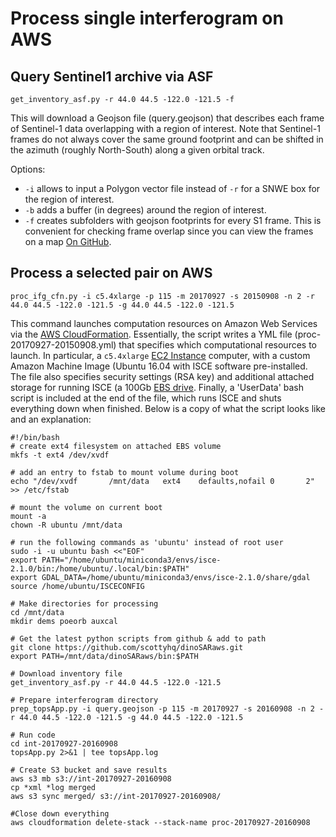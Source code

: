# Process single interferogram on AWS

## Query Sentinel1 archive via ASF

```
get_inventory_asf.py -r 44.0 44.5 -122.0 -121.5 -f
```

This will download a Geojson file (query.geojson) that describes each frame of Sentinel-1 data overlapping with a region of interest. Note that Sentinel-1 frames do not always cover the same ground footprint and can be shifted in the azimuth (roughly North-South) along a given orbital track.

Options:
* `-i` allows to input a Polygon vector file instead of `-r` for a SNWE box for the region of interest.
* `-b` adds a buffer (in degrees) around the region of interest.
* `-f` creates subfolders with geojson footprints for every S1 frame. This is convenient for checking frame overlap since you can view the frames on a map [On GitHub](https://github.com/scottyhq/pnwinsar/blob/master/oregon/frames/115/2014-11-06.geojson).

## Process a selected pair on AWS

```
proc_ifg_cfn.py -i c5.4xlarge -p 115 -m 20170927 -s 20150908 -n 2 -r 44.0 44.5 -122.0 -121.5 -g 44.0 44.5 -122.0 -121.5
```

This command launches computation resources on Amazon Web Services via the [AWS CloudFormation](https://aws.amazon.com/cloudformation). Essentially, the script writes a YML file (proc-20170927-20150908.yml) that specifies which computational resources to launch. In particular, a `c5.4xlarge` [EC2 Instance](https://aws.amazon.com/ec2/instance-types) computer, with a custom Amazon Machine Image (Ubuntu 16.04 with ISCE software pre-installed. The file also specifies security settings (RSA key) and additional attached storage for running ISCE (a 100Gb [EBS drive](https://aws.amazon.com/ebs/). Finally, a 'UserData' bash script is included at the end of the file, which runs ISCE and shuts everything down when finished. Below is a copy of what the script looks like and an explanation:

```
#!/bin/bash
# create ext4 filesystem on attached EBS volume
mkfs -t ext4 /dev/xvdf

# add an entry to fstab to mount volume during boot
echo "/dev/xvdf       /mnt/data   ext4    defaults,nofail 0       2" >> /etc/fstab

# mount the volume on current boot
mount -a
chown -R ubuntu /mnt/data

# run the following commands as 'ubuntu' instead of root user
sudo -i -u ubuntu bash <<"EOF"
export PATH="/home/ubuntu/miniconda3/envs/isce-2.1.0/bin:/home/ubuntu/.local/bin:$PATH"
export GDAL_DATA=/home/ubuntu/miniconda3/envs/isce-2.1.0/share/gdal
source /home/ubuntu/ISCECONFIG

# Make directories for processing
cd /mnt/data
mkdir dems poeorb auxcal

# Get the latest python scripts from github & add to path
git clone https://github.com/scottyhq/dinoSARaws.git
export PATH=/mnt/data/dinoSARaws/bin:$PATH

# Download inventory file
get_inventory_asf.py -r 44.0 44.5 -122.0 -121.5

# Prepare interferogram directory
prep_topsApp.py -i query.geojson -p 115 -m 20170927 -s 20160908 -n 2 -r 44.0 44.5 -122.0 -121.5 -g 44.0 44.5 -122.0 -121.5

# Run code
cd int-20170927-20160908
topsApp.py 2>&1 | tee topsApp.log

# Create S3 bucket and save results
aws s3 mb s3://int-20170927-20160908
cp *xml *log merged
aws s3 sync merged/ s3://int-20170927-20160908/

#Close down everything
aws cloudformation delete-stack --stack-name proc-20170927-20160908
```
